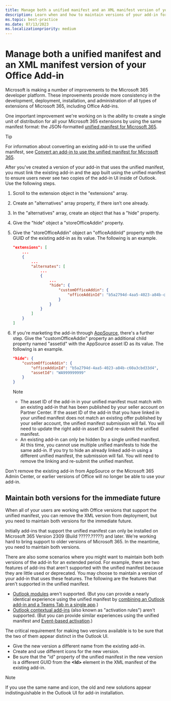 ```yaml
---
title: Manage both a unified manifest and an XML manifest version of your Office Add-in
description: Learn when and how to maintain versions of your add-in for each type of manifest.
ms.topic: best-practice
ms.date: 07/13/2023
ms.localizationpriority: medium
---
```


# Manage both a unified manifest and an XML manifest version of your Office Add-in

Microsoft is making a number of improvements to the Microsoft 365 developer platform. These improvements provide more consistency in the development, deployment, installation, and administration of all types of extensions of Microsoft 365, including Office Add-ins.

One important improvement we're working on is the ability to create a single unit of distribution for all your Microsoft 365 extensions by using the same manifest format: the JSON-formatted [unified manifest for Microsoft 365](../develop/unified-manifest-overview.md).

> [!TIP]
> For information about converting an existing add-in to use the unified manifest, see [Convert an add-in to use the unified manifest for Microsoft 365](../develop/convert-xml-to-json-manifest.md).

After you've created a version of your add-in that uses the unified manifest, you must link the existing add-in and the app built using the unified manifest to ensure users never see two copies of the add-in UI inside of Outlook. Use the following steps.

1. Scroll to the extension object in the "extensions" array.  
1. Create an "alternatives" array property, if there isn’t one already. 
1. In the "alternatives" array, create an object that has a "hide" property. 
1. Give the "hide" object a "storeOfficeAddin" property. 
1. Give the "storeOfficeAddin" object an "officeAddinId" property with the GUID of the existing add-in as its value. The following is an example.

    ```json
    "extensions": [
        ...
        {
            ...
            "alternates": [
                ...
                {
                    ...
                    "hide": {
                        "customOfficeAddin": {
                            "officeAddinId": "b5a2794d-4aa5-4023-a84b-c60a3cbd33d4"
                        }
                    }
                }
            ]
        }
    ]
    ```

1. If you're marketing the add-in through [AppSource](https://appsource.microsoft.com/), there's a further step. Give the "customOfficeAddin" property an additional child property named "assetId" with the AppSource asset ID as its value. The following is an example.

    ```json
    "hide": {
        "customOfficeAddin": {
            "officeAddinId": "b5a2794d-4aa5-4023-a84b-c60a3cbd33d4",
            "assetId": "WA999999999"
        }
    }
    ```

    > [!NOTE]
    > 
    > - The asset ID of the add-in in your unified manifest must match with an existing add-in that has been published by your seller account on Partner Center. If the asset ID of the add-in that you have linked in your unified manifest does not match an existing offer published by your seller account, the unified manifest submission will fail.  You will need to update the right add-in asset ID and re-submit the unified manifest. 
    > - An existing add-in can only be hidden by a single unified manifest. At this time, you cannot use multiple unified manifests to hide the same add-in. If you try to hide an already linked add-in using a different unified manifest, the submission will fail. You will need to remove the linking and re-submit the unified manifest.


Don't remove the existing add-in from AppSource or the Microsoft 365 Admin Center, or earlier versions of Office will no longer be able to use your add-in.

## Maintain both versions for the immediate future

When all of your users are working with Office versions that support the unified manifest, you can remove the XML version from deployment, but you need to maintain both versions for the immediate future.

Initially add-ins that support the unified manifest can only be installed on Microsoft 365 Version 2309 (Build ?????.?????) and later. We're working hard to bring support to older versions of Microsoft 365. In the meantime, you need to maintain both versions.

There are also some scenarios where you might want to maintain both both versions of the add-in for an extended period. For example, there are two features of add-ins that aren't supported with the unified manifest because they are little used or deprecated. You may choose to maintain a version of your add-in that uses these features. The following are the features that aren't supported in the unified manifest.

- [Outlook modules](../outlook/extension-module-outlook-add-ins.md) aren't supported. (But you can provide a nearly identical experience using the unified manifest by [combining an Outlook add-in and a Teams Tab in a single app](https://github.com/OfficeDev/TeamsFx/wiki/Configure-Outlook-Add-in-capability-within-your-Teams-app).)
- [Outlook contextual add-ins](../outlook/contextual-outlook-add-ins.md) (also known as "activation rules") aren't supported. (But you can provide similar experiences using the unified manifest and [Event-based activation](../outlook/autolaunch.md).)

The critical requirement for making two versions available is to be sure that the two of them appear distinct in the Outlook UI. 

- Give the new version a different name from the existing add-in. 
- Create and use different icons for the new version.
- Be sure that the "id" property of the unified manifest in the new version is a different GUID from the **\<Id\>** element in the XML manifest of the existing add-in.

> [!NOTE]
> If you use the same name and icon, the old and new solutions appear indistinguishable in the Outlook UI for add-in installation. 

